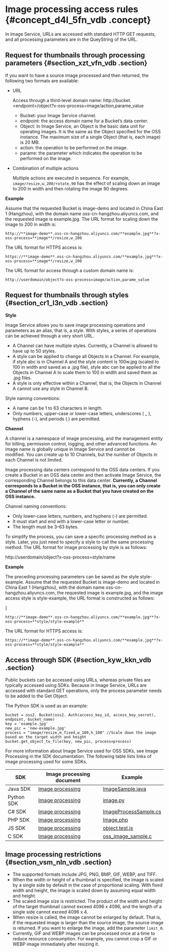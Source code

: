 # Image processing access rules {#concept_d4l_5fn_vdb .concept}

In Image Service, URLs are accessed with standard HTTP GET requests, and all processing parameters are in the QueyString of the URL.

## Request for thumbnails through processing parameters {#section_xzt_vfn_vdb .section}

If you want to have a source image processed and then returned, the following two formats are available:

-   URL

    Access through a third-level domain name: http://bucket.<endpoint\>/object?x-oss-process=image/action,parame\_value

    -   Bucket: your Image Service channel.
    -   endpoint: the access domain name for a Bucket’s data center.
    -   Object: In Image Service, an Object is the basic data unit for operating images. It is the same as the Object specified for the OSS instance. The maximum size of a single Object \(that is, each image\) is 20 MB.
    -   action: the operation to be performed on the image.
    -   parame: the parameter which indicates the operation to be performed on the image.
-   Combination of multiple actions

    Multiple actions are executed in sequence. For example, `image/resize,w_200/rotate,90` has the effect of scaling down an image to 200 in width and then rotating the image 90 degrees.


**Example**

Assume that the requested Bucket is image-demo and located in China East 1 \(Hangzhou\), with the domain name oss-cn-hangzhou.aliyuncs.com, and the requested image is example.jpg. The URL format for scaling down the image to 200 in width is:

```
http://**image-demo**.oss-cn-hangzhou.aliyuncs.com/**example.jpg**?x-oss-process=**image**/resize,w_200
```

The URL format for HTTPS access is:

```
https://**image-demo**.oss-cn-hangzhou.aliyuncs.com/**example.jpg**?x-oss-process=**image**/resize,w_200
```

The URL format for access through a custom domain name is:

```
http://userdomain/object?x-oss-process=image/action,parame_value
```

## Request for thumbnails through styles {#section_cr1_l3n_vdb .section}

**Style**

Image Service allows you to save image processing operations and parameters as an alias, that is, a style. With styles, a series of operations can be achieved through a very short URL.

-   A Channel can have multiple styles. Currently, a Channel is allowed to have up to 50 styles.
-   A style can be applied to change all Objects in a Channel. For example, if style abc is in Channel A and the style content is 100w.jpg \(scaled to 100 in width and saved as a .jpg file\), style abc can be applied to all the Objects in Channel A to scale them to 100 in width and saved them as .jpg files.
-   A style is only effective within a Channel, that is, the Objects in Channel A cannot use any style in Channel B.

Style naming conventions:

-   A name can be 1 to 63 characters in length.
-   Only numbers, upper-case or lower-case letters, underscores \( \_ \), hyphens \(-\), and periods \(.\) are permitted.

**Channel**

A channel is a namespace of image processing, and the management entity for billing, permission control, logging, and other advanced functions. An image name is globally unique in Image Service and cannot be modified. You can create up to 10 Channels, but the number of Objects in each Channel is not limited.

Image processing data centers correspond to the OSS data centers. If you create a Bucket in an OSS data center and then activate Image Service, the corresponding Channel belongs to this data center. **Currently, a Channel corresponds to a Bucket in the OSS instance, that is, you can only create a Channel of the same name as a Bucket that you have created on the OSS instance.**

Channel naming conventions:

-   Only lower-case letters, numbers, and hyphens \(-\) are permitted.
-   It must start and end with a lower-case letter or number.
-   The length must be 3–63 bytes.

To simplify the process, you can save a specific processing method as a style. Later, you just need to specify a style to call the same processing method. The URL format for image processing by style is as follows:

http://userdomain/object?x-oss-process=style/name

**Example**

The preceding processing parameters can be saved as the style style-example. Assume that the requested Bucket is image-demo and located in China East 1 \(Hangzhou\), with the domain name oss-cn-hangzhou.aliyuncs.com, the requested image is example.jpg, and the image access style is style-example, the URL format is constructed as follows:

\]

```
http://**image-demo**.oss-cn-hangzhou.aliyuncs.com/**example.jpg**?x-oss-process=**style/style-example**
```

The URL format for HTTPS access is:

```
https://**image-demo**.oss-cn-hangzhou.aliyuncs.com/**example.jpg**?x-oss-process=**style/style-example**
```

## Access through SDK {#section_kyw_kkn_vdb .section}

Public buckets can be accessed using URLs, whereas private files are typically accessed using SDKs. Because in Image Service, URLs are accessed with standard GET operations, only the process parameter needs to be added to the Get Object.

The Python SDK is used as an example:

```
bucket = oss2. Bucket(oss2. Auth(access_key_id, access_key_secret), endpoint, bucket_name)
key = 'example.jpg'
new_pic = 'new-example.jpg'
process = "image/resize,m_fixed,w_100,h_100" //Scale down the image based on the target width and height
bucket.get_object_to_file(key, new_pic, process=process)
```

For more information about Image Service used for OSS SDKs, see Image Processing in the SDK documentation. The following table lists links of image processing used for some SDKs.

|SDK|Image processing document|Example|
|---|-------------------------|-------|
|Java SDK|[Image processing](https://www.alibabacloud.com/help/doc-detail/47505.htm)|[ImageSample.java](https://github.com/aliyun/aliyun-oss-java-sdk/blob/master/src/samples/ImageSample.java)|
|Python SDK|[Image processing](https://www.alibabacloud.com/help/doc-detail/47660.htm)|[image.py](https://github.com/aliyun/aliyun-oss-python-sdk/blob/master/examples/image.py)|
|C\# SDK|[Image processing](https://www.alibabacloud.com/help/doc-detail/48309.htm)|[ImageProcessSample.cs](https://github.com/aliyun/aliyun-oss-csharp-sdk/blob/master/samples/Samples/ImageProcessSample.cs)|
|PHP SDK|[Image processing](https://www.alibabacloud.com/help/doc-detail/47735.htm)|[Image.php](https://github.com/aliyun/aliyun-oss-php-sdk/blob/master/samples/Image.php)|
|JS SDK|[Image processing](https://www.alibabacloud.com/help/doc-detail/50039.htm)|[object.test.js](https://github.com/ali-sdk/ali-oss/blob/master/test/node/object.test.js)|
|C SDK|[Image processing](https://www.alibabacloud.com/help/doc-detail/48113.htm)|[oss\_image\_sample.c](https://github.com/aliyun/aliyun-oss-c-sdk/blob/master/oss_c_sdk_sample/oss_image_sample.c)|

## Image processing restrictions {#section_vsm_nln_vdb .section}

-   The supported formats include JPG, PNG, BMP, GIF, WEBP, and TIFF.
-   When the width or height of a thumbnail is specified, the image is scaled by a single side by default in the case of proportional scaling. With fixed width and height, the image is scaled down by assuming equal width and height.
-   The scaled image size is restricted. The product of the width and height of the target thumbnail cannot exceed 4096 x 4096, and the length of a single side cannot exceed 4096 x 4.
-   When resize is called, the image cannot be enlarged by default. That is, if the requested image is larger than the source image, the source image is returned. If you want to enlarge the image, add the parameter `limit_0`.
-   Currently, GIF and WEBP images can be processed once at a time to reduce resource consumption. For example, you cannot crop a GIF or WEBP image immediately after resizing it.

